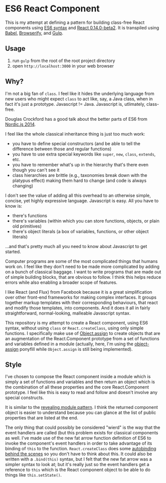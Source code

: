 # ES6 React Component

This is my attempt at defining a pattern for building class-free React
components using
[ES6 syntax](https://people.mozilla.org/~jorendorff/es6-draft.html)
and
[React 0.14.0-beta2](https://facebook.github.io/react/blog/2015/07/03/react-v0.14-beta-1.html).
It is transpiled using
[Babel](https://babeljs.io/),
[Browserify](http://browserify.org/),
and
[Gulp](http://gulpjs.com/).

## Usage

1. run `gulp` from the root of the root project directory
2. open `http://localhost:3000` in your web browser

## Why?

I'm not a big fan of `class`. I feel like it hides the underlying language from
new users who might expect `class` to act like, say, a Java class, when in fact
it's just a prototype. Javascript != Java. Javascript is, utlimately, class-free.

Douglas Crockford has a good talk about the better parts of ES6 from
[Nordic.js 2014](https://www.youtube.com/watch?v=PSGEjv3Tqo0).

I feel like the whole classical inheritance thing is just too much work:

- you have to define special constructors (and be able to tell the difference between those and regular functions)
- you have to use extra special keywords like `super`, `new`, `class`, `extends`, etc.
- you have to remember what's up in the hierarchy that's there even though you can't see it
- class hierarchies are brittle (e.g., taxonomies break down with the platypus effect) making them hard to change (and code is always changing)

I don't see the value of adding all this overhead to an otherwise simple, concise,
yet highly expressive language. Javascript is easy. All you have to know is:

- there's functions
- there's variables (within which you can store functions, objects, or plain old primitives)
- there's object literals (a box of variables, functions, or other object literals)

...and that's pretty much all you need to know about Javascript to get started.

Computer programs are some of the most complicated things that humans work on.
I feel like they don't need to be made more complicated by adding on a bunch of
classical baggage. I want to write programs that are made out of simple building
blocks, that are obvious to follow. I think this helps reduce errors while also
enabling a broader scope of features.

I like React (and Flux) from Facebook because it is a great simplification over
other front-end frameworks for making complex interfaces. It groups together
markup templates with their corresponding behaviours, that react and modify
those templates, into components. And it does it all in fairly straightforward,
normal-looking, malleable Javascript syntax.

This repository is my attempt to create a React component, using ES6 syntax,
without using `class` or `React.createClass`, using only simple functions. I
specifically make use of
[Object.assign](https://developer.mozilla.org/en/docs/Web/JavaScript/Reference/Global_Objects/Object/assign)
to create objects that are an augmentation of the React.Component prototype from
a set of functions and variables defined in a module (actually, here, I'm using the
[object-assign](https://github.com/sindresorhus/object-assign)
ponyfill while `Object.assign` is still being implemented).

## Style

I've chosen to compose the React component inside a module which is simply a set
of functions and variables and then return an object which is the combination of
all these properties and the core React.Component prototype. I feel like this is
easy to read and follow and doesn't involve any special constructs.

It is similar to the
[revealing module pattern](http://addyosmani.com/resources/essentialjsdesignpatterns/book/#revealingmodulepatternjavascript).
I think the returned component object is easier to understand because you can
glance at the list of public properties that are listed at the end.

The only thing that could possibly be considered "wierd" is the way that the
event handlers are called (but this problem exists for classical components as
well. I've made use of the new fat arrow function definition
of ES6 to invoke the component's event handlers in order to take advantage of
its binding of `this` to the function. `React.createClass` does some
[autobinding behind the scenes](https://facebook.github.io/react/docs/interactivity-and-dynamic-uis.html#under-the-hood-autobinding-and-event-delegation)
so you don't have to think about this. It could also be written
with a `.bind(this)` syntax, but I felt that the new fat arrow was a simpler
syntax to look at; but it's really just so the event handlers get a reference
to `this` which is the React component object to be able to do things like
`this.setState()`.
